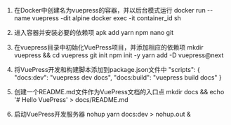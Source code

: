 1. 在Docker中创建名为vuepress的容器，并以后台模式运行
docker run --name vuepress -dit alpine
docker exec -it container_id sh

2. 进入容器并安装必要的依赖项
apk add yarn npm nano git

3. 在vuepress目录中初始化VuePress项目，并添加相应的依赖项
mkdir vuepress && cd vuepress
git init
npm init -y
yarn add -D vuepress@next

4. 将VuePress开发和构建脚本添加到package.json文件中
  "scripts": {
    "docs:dev": "vuepress dev docs",
    "docs:build": "vuepress build docs"
  }

6. 创建一个README.md文件作为VuePress文档的入口点
mkdir docs && echo '# Hello VuePress' > docs/README.md

7. 启动VuePress开发服务器
nohup yarn docs:dev > nohup.out &
